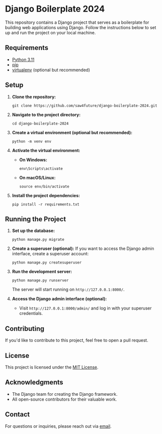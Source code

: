# Django Boilerplate 2024

This repository contains a Django project that serves as a boilerplate for building web applications using Django. Follow the instructions below to set up and run the project on your local machine.

## Requirements

- [Python 3.11](https://www.python.org/downloads/)
- [pip](https://pip.pypa.io/en/stable/)
- [virtualenv](https://virtualenv.pypa.io/en/stable/) (optional but recommended)

## Setup

1. **Clone the repository:**
    ```shell
    git clone https://github.com/saw4future/django-boilerplate-2024.git
    ```

2. **Navigate to the project directory:**
    ```shell
    cd django-boilerplate-2024
    ```

3. **Create a virtual environment (optional but recommended):**
    ```shell
    python -m venv env
    ```

4. **Activate the virtual environment:**
    - **On Windows:**
        ```shell
        env\Scripts\activate
        ```
    - **On macOS/Linux:**
        ```shell
        source env/bin/activate
        ```

5. **Install the project dependencies:**
    ```shell
    pip install -r requirements.txt
    ```

## Running the Project

1. **Set up the database:**
    ```shell
    python manage.py migrate
    ```

2. **Create a superuser (optional):**
    If you want to access the Django admin interface, create a superuser account:
    ```shell
    python manage.py createsuperuser
    ```

3. **Run the development server:**
    ```shell
    python manage.py runserver
    ```

    The server will start running on `http://127.0.0.1:8000/`.

4. **Access the Django admin interface (optional):**
    - Visit `http://127.0.0.1:8000/admin/` and log in with your superuser credentials.

## Contributing

If you'd like to contribute to this project, feel free to open a pull request.

## License

This project is licensed under the [MIT License](LICENSE).

## Acknowledgments

- The Django team for creating the Django framework.
- All open-source contributors for their valuable work.

## Contact

For questions or inquiries, please reach out via [email](mailto:youremail@example.com).
